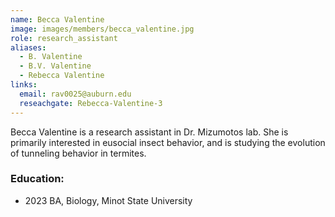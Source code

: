 ```yaml
---
name: Becca Valentine
image: images/members/becca_valentine.jpg
role: research_assistant
aliases:
  - B. Valentine
  - B.V. Valentine
  - Rebecca Valentine
links:
  email: rav0025@auburn.edu
  reseachgate: Rebecca-Valentine-3
---
```


Becca Valentine is a research assistant in Dr. Mizumotos lab. She is primarily interested in eusocial insect behavior, and is studying the evolution of tunneling behavior in termites.


### Education:
- 2023 BA, Biology, Minot State University
